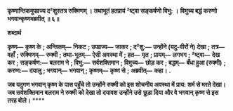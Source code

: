 **कृष्णान्तिकमुपव्रज्य द²शुस्तत्र रुक्मिणम् ।** **तथाभूतं हतप्रायं ²ष्ट्वा सङ्कर्षणो विभु: ।** **विमुच्य बद्धं करुणो भगवान्कृष्णमब्रवीत् ॥ ६॥** 

**शब्दार्थ** 

**कृष्ण—** **कृष्ण के** **; अन्तिकम्—** **निकट** **; उपव्रज्य—** **जाकर** **; द²शु:—** **उन्होंने (यदु-वीरों ने) देखा** **; तत्र—** **वहाँ** **; रुक्मिणम्—** **रुक्मी** **; तथा-भूतम्—** **ऐसी अवस्था में** **; हत—** **मृत** **; प्रायम्—** **लगभग** **; ²ष्ट्वा—** **देख कर** **; सङ्कर्षण:—** **बलराम ने** **; विभु:—** **सर्वशक्तिमान** **; विमुच्य—** **छोड़ कर** **; बद्धम्—** **बँधा हुआ (रुक्मी)** **; करुण:—** **दयालु** **; भगवान्—** **भगवान्** **; कृष्णम्—** **कृष्ण से** **;** **अब्रवीत्—** **कहा।** **.** 

**जब यदुगण भगवान् कृष्ण के पास पहुँचे तो उन्होंने रुक्मी को इस शोचनीय अवस्था में** **प्राय: शर्म से मरते देखा। जब सर्वशक्तिमान बलराम ने रुक्मी को देखा तो दयावश उन्होंने उसे** **छुड़ा दिया और वे भगवान् कृष्ण से इस तरह बोले।** **** 
